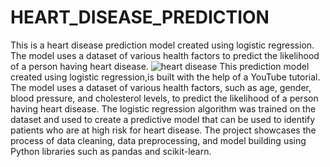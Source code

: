 # HEART_DISEASE_PREDICTION
This is a heart disease prediction model created using logistic regression. The model uses a dataset of various health factors to predict the likelihood of a person having heart disease. 
![heart disease](https://user-images.githubusercontent.com/112997690/231184481-66e1d28f-40af-429d-88c4-f76f1c261b64.png)
This prediction model created using logistic regression,is built with the help of a YouTube tutorial. The model uses a dataset of various health factors, such as age, gender, blood pressure, and cholesterol levels, to predict the likelihood of a person having heart disease. The logistic regression algorithm was trained on the dataset and used to create a predictive model that can be used to identify patients who are at high risk for heart disease. The project showcases the process of data cleaning, data preprocessing, and model building using Python libraries such as pandas and scikit-learn.
